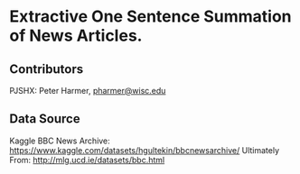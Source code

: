 # Extractive One Sentence Summation of News Articles. 

## Contributors
PJSHX: Peter Harmer, pharmer@wisc.edu



## Data Source
Kaggle BBC News Archive: https://www.kaggle.com/datasets/hgultekin/bbcnewsarchive/
Ultimately From: http://mlg.ucd.ie/datasets/bbc.html
